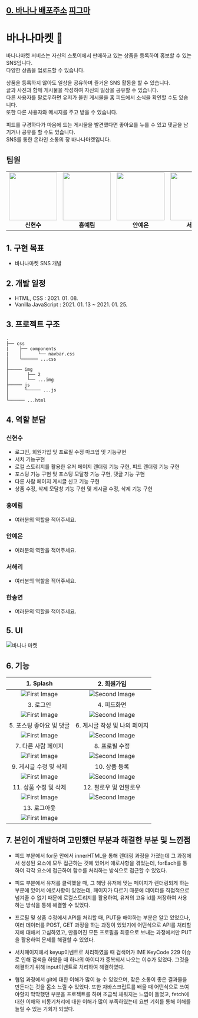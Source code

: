 ## [0. 바나나 배포주소](https://scato3.github.io/BANANAMARKET/) [피그마](https://www.figma.com/file/R69gRlt5uLIhwZvkyPZWHy/%EB%B0%94%EB%82%98%EB%82%98%EB%A7%88%EC%BC%93?node-id=0%3A1)

# 바나나마켓 🍌

바나나마켓 서비스는 자신의 스토어에서 판매하고 있는 상품을 등록하여 홍보할 수 있는 SNS입니다. <br>다양한 상품을 업로드할 수 있습니다.

상품을 등록하지 않아도 일상을 공유하며 즐거운 SNS 활동을 할 수 있습니다. <br>글과 사진과 함께 게시물을 작성하여 자신의 일상을 공유할 수 있습니다. <br>다른 사용자를 팔로우하면 유저가 올린 게시물을 홈 피드에서 소식을 확인할 수도 있습니다. <br>또한 다른 사용자와 메시지를 주고 받을 수 있습니다.

피드를 구경하다가 마음에 드는 게시물을 발견했다면 좋아요를 누를 수 있고 댓글을 남기거나 공유를 할 수도 있습니다.<br>
SNS를 통한 온라인 소통의 장 바나나마켓입니다.

## 팀원

<table>
    <tr height="160px">
        <td align="center" width="160px">
            <a href="https://github.com/scato3"><img height="130px" width="130px" src="https://avatars.githubusercontent.com/u/58941022?v=4"/></a>
            <br />
            <strong>신현수</strong> <br />
        </td>
        <td align="center" width="160px">
            <a href="https://github.com/AwesomeYelim"><img height="130px" width="130px" src="https://avatars.githubusercontent.com/u/93499143?v=4"/></a>
            <br />
            <strong>홍예림</strong> <br />
        </td>
        <td align="center" width="160px">
            <a href="https://github.com/yeeSilver"><img height="130px" width="130px" src="https://avatars.githubusercontent.com/u/48678872?v=4"/></a>
            <br />
            <strong>안예은</strong> <br />
        </td>
        <td align="center" width="160px">
            <a href="https://github.com/SeoHaeRi"><img height="130px" width="130px" src="https://avatars.githubusercontent.com/u/62414262?v=4"/></a>
            <br />
            <strong>서해리</strong> <br />
        </td>
        <td align="center" width="160px">
            <a href="https://github.com/skgml0"><img height="130px" width="130px" src="https://avatars.githubusercontent.com/u/93498183?v=4"/></a>
            <br />
            <strong>한송연</strong> <br />
        </td>
    </tr>
</table>
                                                                                                             
## 1. 구현 목표

- 바나나마켓 SNS 개발

## 2. 개발 일정

- HTML, CSS : 2021. 01. 08.
- Vanilla JavaScript : 2021. 01. 13 ~ 2021. 01. 25.

## 3. 프로젝트 구조

```
.
├── css
|    ├── components
|    │      └── navbar.css
│    └────── ...css
│   
├───── img
│       ├── 2 
│       └── ...img
├───── js     
│      └───── ...js
│     
└────── ...html
```

## 4. 역할 분담

### 신현수

- 로그인, 회원가입 및 프로필 수정 마크업 및 기능구현
- 서치 기능구현
- 로컬 스토리지를 활용한 유저 페이지 렌더링 기능 구현, 피드 렌더링 기능 구현
- 포스팅 기능 구현 및 포스팅 모달창 기능 구현, 댓글 기능 구현
- 다른 사람 페이지 게시글 신고 기능 구현
- 상품 수정, 삭제 모달창 기능 구현 및 게시글 수정, 삭제 기능 구현


### 홍예림

- 여러분의 역할을 적어주세요.

### 안예은

- 여러분의 역할을 적어주세요.

### 서해리

- 여러분의 역할을 적어주세요.

### 한송연

- 여러분의 역할을 적어주세요.

## 5. UI

<img src="https://github.com/scato3/BANANAMARKET/blob/hyunsu/img/entire_img.png?raw=true" alt="바나나 마켓"/>
<br/>

## 6. 기능

|1. Splash|2. 회원가입|
|:-:|:-:|
|![First Image](https://github.com/scato3/BANANAMARKET/blob/hyunsu/img/gif/1_splash.gif?raw=true?w=300)|![Second Image](https://github.com/scato3/BANANAMARKET/blob/hyunsu/img/gif/2_join.gif?raw=true?w=300b=1px)|
|3. 로그인|4. 피드화면|
|![First Image](https://github.com/scato3/BANANAMARKET/blob/hyunsu/img/gif/3_login.gif?raw=true?w=300)|![Second Image](https://github.com/scato3/BANANAMARKET/blob/hyunsu/img/gif/4_feed.gif?raw=true?w=300)|
|5. 포스팅 좋아요 및 댓글|6. 게시글 작성 및 나의 페이지|
|![First Image](https://github.com/scato3/BANANAMARKET/blob/hyunsu/img/gif/5_likes,comment.gif?raw=true?w=300)|![Second Image](https://github.com/scato3/BANANAMARKET/blob/hyunsu/img/gif/6_upload.gif?raw=true?w=300)|
|7. 다른 사람 페이지|8. 프로필 수정|
|![First Image](https://github.com/scato3/BANANAMARKET/blob/hyunsu/img/gif/7_otherpage.gif?raw=true?w=300)|![Second Image](https://github.com/scato3/BANANAMARKET/blob/hyunsu/img/gif/8_editprofile.gif?raw=true?w=300)|
|9. 게시글 수정 및 삭제|10. 상품 등록|
|![First Image](https://github.com/scato3/BANANAMARKET/blob/hyunsu/img/gif/9_editpost.gif?raw=true?w=300)|![Second Image](https://github.com/scato3/BANANAMARKET/blob/hyunsu/img/gif/10_salepost.gif?raw=true?w=300)|
|11. 상품 수정 및 삭제|12. 팔로우 및 언팔로우|
|![First Image](https://github.com/scato3/BANANAMARKET/blob/hyunsu/img/gif/11_editsalepost.gif?raw=true?w=300)|![Second Image](https://github.com/scato3/BANANAMARKET/blob/hyunsu/img/gif/12_follow.gif?raw=true?w=300)|
|13. 로그아웃|
|![First Image](https://github.com/scato3/BANANAMARKET/blob/hyunsu/img/gif/13_logout.gif?raw=true?w=300)|

## 7. 본인이 개발하며 고민했던 부분과 해결한 부분 및 느낀점 

- 피드 부분에서 for문 안에서 innerHTML을 통해 렌더링 과정을 가졌는데 그 과정에서 생성된 요소에 모두 접근하는 것에 있어서 애로사항을 겪었는데, forEach를 통하여 각각 요소에 접근하여 함수를 처리하는 방식으로 접근할 수 있었다.

- 피드 부분에서 유저를 클릭했을 때, 그 해당 유저에 맞는 페이지가 렌더링되게 하는 부분에 있어서 애로사항이 있었는데, 페이지가 다르기 때문에 데이터를 직접적으로 넘겨줄 수 없기 때문에 로컬스토리지를 활용하여, 유저의 고유 id를 저장하여 사용하는 방식을 통해 해결할 수 있었다. 

- 프로필 및 상품 수정에서 API를 처리할 때, PUT을 해야하는 부분은 알고 있었으나, 여러 데이터를 POST, GET 과정을 하는 과정이 있었기에 어떤식으로 API를 처리할지에 대해서 고심하였고, 만들어진 모든 프로필을 최종으로 보내는 과정에서만 PUT을 활용하여 문제를 해결할 수 있었다.

- 서치페이지에서 keyup이벤트로 처리하였을 때 검색어가 IME KeyCode 229 이슈로 인해 검색을 하였을 때 하나의 아이디가 중복되서 나오는 이슈가 있었다. 그것을 해결하기 위해 input이벤트로 처리하여 해결하였다.

- 협업 과정에서 git에 대한 이해가 많이 늘 수 있었으며, 잦은 소통이 좋은 결과물을 만든다는 것을 몸소 느낄 수 있었다. 또한 자바스크립트를 배울 때 어떤식으로 쓰여야할지 막막했던 부분을 프로젝트를 하며 조금씩 채워지는 느낌이 들었고, fetch에 대한 이해와 비동기처리에 대한 이해가 많이 부족하였는데 요번 기회를 통해 이해를 늘릴 수 있는 기회가 되었다.  
